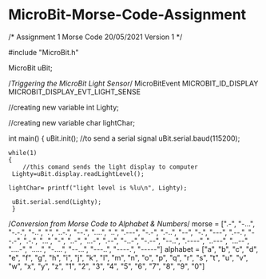 # MicroBit-Morse-Code-Assignment

/*
Assignment 1
Morse Code
20/05/2021
Version 1
*/

#include "MicroBit.h"

MicroBit uBit;

/*Triggering the MicroBit Light Sensor*/
MicroBitEvent
MICROBIT_ID_DISPLAY
MICROBIT_DISPLAY_EVT_LIGHT_SENSE

//creating new variable
int Lighty;

//creating new variable
char lightChar;

int main()
{
    uBit.init();
    //to send a serial signal
    uBit.serial.baud(115200);
    
    while(1)
    {
        //this comand sends the light display to computer
     Lighty=uBit.display.readLightLevel();
    
    lightChar= printf("light level is %lu\n", Lighty);
     
     uBit.serial.send(Lighty);
     }
    
/*Conversion from Morse Code to Alphabet & Numbers*/
morse = [".-", "-...", "-.-.", "-..", ".", "..-.", "--.", "....", "..", ".---", "-.-", ".-..", "--", "-.", "---", ".--.", "--.-", ".-.", "...", "-", "..-", "...-", ".--", "-..-", "-.--", "--..", ".----", "..---", "...--", "....-", ".....", "-....", "--...", "---..", "----.", "-----"]
alphabet = ["a", "b", "c", "d", "e", "f", "g", "h", "i", "j", "k", "l", "m", "n", "o", "p", "q", "r", "s", "t", "u", "v", "w", "x", "y", "z", "1", "2", "3", "4", "5", "6", "7", "8", "9", "0"]


